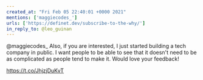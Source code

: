 ```yaml
---
created_at: "Fri Feb 05 22:40:01 +0000 2021"
mentions: ['maggiecodes_']
urls: ['https://definet.dev/subscribe-to-the-why/']
in_reply_to: @leo_guinan
---
```


@maggiecodes_ Also, if you are interested, I just started building a tech company in public. I want people to be able to see that it doesn't need to be as complicated as people tend to make it. Would love your feedback!

https://t.co/JhjzjDuKvT